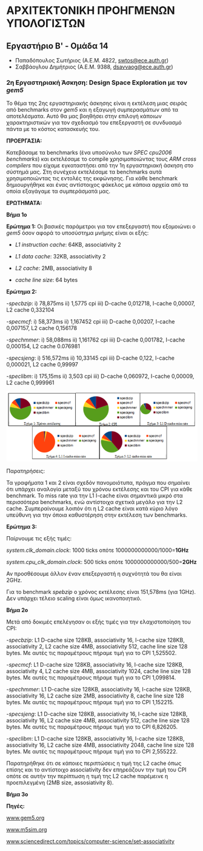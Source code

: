 # ΑΡΧΙΤΕΚΤΟΝΙΚΗ ΠΡΟΗΓΜΕΝΩΝ ΥΠΟΛΟΓΙΣΤΩΝ


## Εργαστήριο Β' - Ομάδα 14
 
* Παπαδόπουλος Σωτήριος (Α.Ε.Μ. 4822, <swtos@ece.auth.gr>)
* Σαββάογλου Δημήτριος  (Α.Ε.Μ. 9388, <dsavvaog@ece.auth.gr>)

### **2η Εργαστηριακή Άσκηση: Design Space Exploration με τον _gem5_**


  Το θέμα της 2ης εργαστηριακής άσκησης είναι η εκτέλεση μιας σειράς από benchmarks στον _gem5_ και η εξαγωγή συμπερασμάτων από τα αποτελέσματα. Αυτό θα μας βοηθήσει στην επιλογή κάποιων χαρακτηριστικών για τον σχεδιασμό του επεξεργαστή σε συνδυασμό πάντα με το κόστος κατασκευής του.


**ΠΡΟΕΡΓΑΣΙΑ:**

  Κατεβάσαμε τα benchmarks (ένα υποσύνολο των _SPEC cpu2006 benchmarks_) και εκτελέσαμε το compile χρησιμοποιώντας τους _ARM cross compilers_ που είχαμε εγκαταστήσει από την 1η εργαστηριακή άσκηση στο σύστημά μας. Στη συνέχεια εκτελέσαμε τα benchmarks αυτά χρησιμοποιώντας τις εντολές της εκφώνησης. Για κάθε benchmark δημιουργήθηκε και ένας αντίστοιχος φάκελος με κάποια αρχεία από τα οποία εξαγάγαμε τα συμπεράσματά μας.


**ΕΡΩΤΗΜΑΤΑ:**

**Βήμα 1ο**

**Ερώτημα 1:** Οι βασικές παράμετροι για τον επεξεργαστή που εξομοιώνει ο _gem5_ όσον αφορά το υποσύστημα μνήμης είναι οι εξής:

   -  _L1 instruction cache_: 64KB, associativity 2

   -  _L1 data cache_: 32KB, associativity 2

   -  _L2 cache_: 2MB, associativity 8

   -  _cache line size_: 64 bytes

**Ερώτημα 2:**

   -_specbzip_: i) 78,875ms ii) 1,5775 cpi iii) D-cache 0,012718, I-cache 0,00007, L2 cache 0,332104

   -_specmcf_: i) 58,373ms ii) 1,167452 cpi iii) D-cache 0,00207, I-cache 0,007157, L2 cache 0,156178

   -_spechmmer_: i) 58,088ms ii) 1,161762 cpi iii) D-cache 0,001782, I-cache 0,000154, L2 cache 0.076981

   -_specsjeng_: i) 516,572ms ii) 10,33145 cpi iii) D-cache 0,122, I-cache 0,000021, L2 cache 0,99997

   -_speclibm_: i) 175,15ms ii) 3,503 cpi iii) D-cache 0,060972, I-cache 0,00009, L2 cache 0,999961


![Pie Charts](/plot.PNG)


Παρατηρήσεις:

Τα γραφήματα 1 και 2 είναι σχεδόν πανομοιότυπα, πράγμα που σημαίνει ότι υπάρχει αναλογία μεταξύ του χρόνου εκτέλεσης και του CPI για κάθε benchmark.
Το miss rate για την L1 I-cache είναι σημαντικά μικρό στα περισσότερα benchmarks, ενώ αντίστοιχα σχετικά μεγάλο για την L2 cache. Συμπεραίνουμε λοιπόν ότι η L2 cache είναι κατά κύριο λόγο υπεύθυνη για την όποια καθυστέρηση στην εκτέλεση των benchmarks.


**Ερώτημα 3:**

Παίρνουμε τις εξής τιμές: 

_system.clk_domain.clock_: 1000 ticks οπότε  1000000000000/1000=**1GHz**

_system.cpu_clk_domain.clock_: 500 ticks οπότε 1000000000000/500=**2GHz**

Αν προσθέσουμε άλλον έναν επεξεργαστή η συχνότητά του θα είναι 2GHz.

Για το benchmark _spebzip_ ο χρόνος εκτέλεσης είναι 151,578ms (για 1GHz). Δεν υπάρχει τέλειο scaling είναι όμως ικανοποιητικό.


**Βήμα 2ο**

Μετά από δοκιμές επελέγησαν οι εξής τιμές για την ελαχιστοποίηση του CPI:

   -_specbzip_: L1 D-cache size 128KB, associativity 16, I-cache size 128KB, associativity 2, L2 cache size 4MB, associativity 512, cache line size 128 bytes. Με αυτές τις παραμέτρους πήραμε τιμή για το CPI 1,525502.

   -_specmcf_: L1 D-cache size 128KB, associativity 16, I-cache size 128KB, associativity 4, L2 cache size 4MB, associativity 1024, cache line size 128 bytes. Με αυτές τις παραμέτρους πήραμε τιμή για το CPI 1,099814.

   -_spechmmer_: L1 D-cache size 128KB, associativity 16, I-cache size 128KB, associativity 16, L2 cache size 2MB, associativity 8, cache line size 128 bytes. Με αυτές τις παραμέτρους πήραμε τιμή για το CPI 1,152215.

   -_specsjeng_: L1 D-cache size 128KB, associativity 16, I-cache size 128KB, associativity 16, L2 cache size 4MB, associativity 512, cache line size 128 bytes. Με αυτές τις παραμέτρους πήραμε τιμή για το CPI 6,826205.

   -_speclibm_: L1 D-cache size 128KB, associativity 16, I-cache size 128KB, associativity 16, L2 cache size 4MB, associativity 2048, cache line size 128 bytes. Με αυτές τις παραμέτρους πήραμε τιμή για το CPI 2,555222.

Παρατηρήθηκε ότι σε κάποιες περιπτώσεις η τιμή της L2 cache όπως επίσης και το αντίστοιχο associativity δεν επηρεάζουν την τιμή του CPI οπότε σε αυτήν την περίπτωση η τιμή της L2 cache παρέμεινε η προεπιλεγμένη (2MB size, assosiativity 8).






**Βήμα 3ο**



**Πηγές:**

   www.gem5.org

   www.m5sim.org

   www.sciencedirect.com/topics/computer-science/set-associativity
